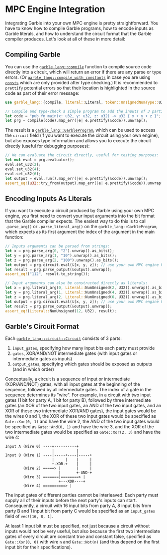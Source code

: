 # MPC Engine Integration

Integrating Garble into your own MPC engine is pretty straightforward. You have to know how to compile Garble programs, how to encode inputs as Garble literals, and how to understand the circuit format that the Garble compiler produces. Let's look at all of these in more detail:

## Compiling Garble

You can use the [`garble_lang::compile`](https://docs.rs/garble_lang/latest/garble_lang/fn.compile.html) function to compile source code directly into a circuit, which will return an error if there are any parse or type errors. (Or [`garble_lang::compile_with_constants`](https://docs.rs/garble_lang/latest/garble_lang/fn.compile_with_constants.html) in case you are using [`consts`](./guide/const.md) which are only provided after type checking.) It is recommended to `prettify` potential errors so that their location is highlighted in the source code as part of their error message:

```rust
use garble_lang::{compile, literal::Literal, token::UnsignedNumType::U32};

// Compile and type-check a simple program to add the inputs of 3 parties:
let code = "pub fn main(x: u32, y: u32, z: u32) -> u32 { x + y + z }";
let prg = compile(code).map_err(|e| e.prettify(&code)).unwrap();
```

The result is a [`garble_lang::GarbleProgram`](https://docs.rs/garble_lang/latest/garble_lang/struct.GarbleProgram.html), which can be used to access the `circuit` field (if you want to execute the circuit using your own engine), but also exposes type information and allows you to execute the circuit directly (useful for debugging purposes):

```rust
// We can evaluate the circuit directly, useful for testing purposes:
let mut eval = prg.evaluator();
eval.set_u32(2);
eval.set_u32(4);
eval.set_u32(6);
let output = eval.run().map_err(|e| e.prettify(&code)).unwrap();
assert_eq!(u32::try_from(output).map_err(|e| e.prettify(&code)).unwrap(), 2 + 4 + 6);
```

## Encoding Inputs As Literals

If you want to execute a circuit produced by Garble using your own MPC engine, you first need to convert your input arguments into the bit format that the Garble compiler expects. The easiest way to do this is to call `.parse_arg()` or `.parse_literal_arg()` on the `garble_lang::GarbleProgram`, which expects as its first argument the index of the argument in the main function:

```rust
// Inputs arguments can be parsed from strings:
let x = prg.parse_arg(0, "2").unwrap().as_bits();
let y = prg.parse_arg(1, "10").unwrap().as_bits();
let z = prg.parse_arg(2, "100").unwrap().as_bits();
let output = prg.circuit.eval(&[x, y, z]); // use your own MPC engine here instead
let result = prg.parse_output(&output).unwrap();
assert_eq!("112", result.to_string());

// Input arguments can also be constructed directly as literals:
let x = prg.literal_arg(0, Literal::NumUnsigned(2, U32)).unwrap().as_bits();
let y = prg.literal_arg(1, Literal::NumUnsigned(4, U32)).unwrap().as_bits();
let z = prg.literal_arg(2, Literal::NumUnsigned(6, U32)).unwrap().as_bits();
let output = prg.circuit.eval(&[x, y, z]); // use your own MPC engine here instead
let result = prg.parse_output(&output).unwrap();
assert_eq!(Literal::NumUnsigned(12, U32), result);
```

## Garble's Circuit Format

Each [`garble_lang::circuit::Circuit`](https://docs.rs/garble_lang/latest/garble_lang/circuit/struct.Circuit.html) consists of 3 parts:

1. `input_gates`, specifying how many input bits each party must provide
2. `gates`, XOR/AND/NOT intermediate gates (with input gates or intermediate gates as inputs)
3. `output_gates`, specifying which gates should be exposed as outputs (and in which order)

Conceptually, a circuit is a sequence of input or intermediate (XOR/AND/NOT) gates, with all input gates at the beginning of the sequence, followed by all intermediate gates. The index of a gate in the sequence determines its "wire". For example, in a circuit with two input gates (1 bit for party A, 1 bit for party B), followed by three intermediate gates (an XOR of the two input gates, an AND of the two input gates, and an XOR of these two intermediate XOR/AND gates), the input gates would be the wires 0 and 1, the XOR of these two input gates would be specified as `Gate::Xor(0, 1)` and have the wire 2, the AND of the two input gates would be specified as `Gate::And(0, 1)` and have the wire 3, and the XOR of the two intermediate gates would be specified as `Gate::Xor(2, 3)` and have the wire 4:

```text
Input A (Wire 0) ----+----------+
                     |          |
Input B (Wire 1) ----|-----+----|-----+
                     |     |    |     |
                     +-XOR-+    |     |
        (Wire 2) =====> |       |     |
                        |       +-AND-+
        (Wire 3) =======|========> |
                        +---XOR----+
        (Wire 4) ==========> |
```

The input gates of different parties cannot be interleaved: Each party must supply all of their inputs before the next party's inputs can start. Consequently, a circuit with 16 input bits from party A, 8 input bits from party B and 1 input bit from party C would be specified as an `input_gates` field of `vec![16, 8, 1]`.

At least 1 input bit must be specified, not just because a circuit without inputs would not be very useful, but also because the first two intermediate gates of every circuit are constant true and constant false, specified as `Gate::Xor(0, 0)` with wire `n` and `Gate::Not(n)` (and thus depend on the first input bit for their specifications).
